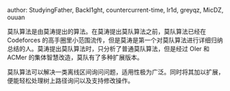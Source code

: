 author: StudyingFather, Backl1ght, countercurrent-time, Ir1d, greyqz, MicDZ, ouuan

莫队算法是由莫涛提出的算法。在莫涛提出莫队算法之前，莫队算法已经在 Codeforces 的高手圈里小范围流传，但是莫涛是第一个对莫队算法进行详细归纳总结的人。莫涛提出莫队算法时，只分析了普通莫队算法，但是经过 OIer 和 ACMer 的集体智慧改造，莫队有了多种扩展版本。

莫队算法可以解决一类离线区间询问问题，适用性极为广泛。同时将其加以扩展，便能轻松处理树上路径询问以及支持修改操作。
